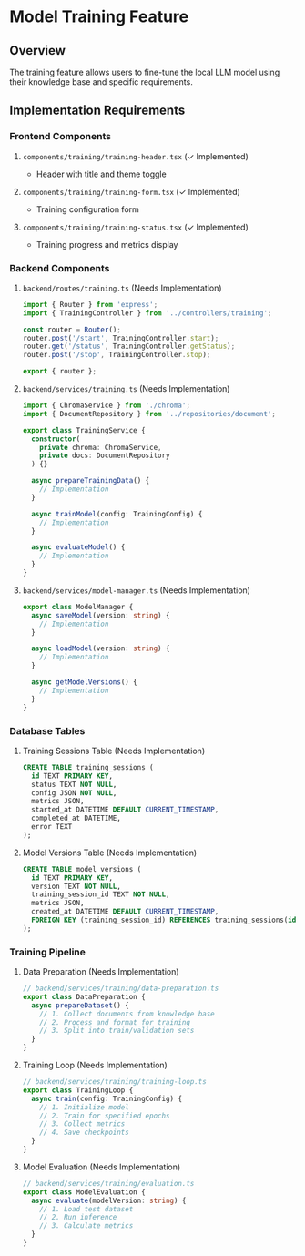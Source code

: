 # Model Training Feature

## Overview
The training feature allows users to fine-tune the local LLM model using their knowledge base and specific requirements.

## Implementation Requirements

### Frontend Components
1. `components/training/training-header.tsx` (✓ Implemented)
   - Header with title and theme toggle

2. `components/training/training-form.tsx` (✓ Implemented)
   - Training configuration form

3. `components/training/training-status.tsx` (✓ Implemented)
   - Training progress and metrics display

### Backend Components
1. `backend/routes/training.ts` (Needs Implementation)
   ```typescript
   import { Router } from 'express';
   import { TrainingController } from '../controllers/training';

   const router = Router();
   router.post('/start', TrainingController.start);
   router.get('/status', TrainingController.getStatus);
   router.post('/stop', TrainingController.stop);

   export { router };
   ```

2. `backend/services/training.ts` (Needs Implementation)
   ```typescript
   import { ChromaService } from './chroma';
   import { DocumentRepository } from '../repositories/document';

   export class TrainingService {
     constructor(
       private chroma: ChromaService,
       private docs: DocumentRepository
     ) {}

     async prepareTrainingData() {
       // Implementation
     }

     async trainModel(config: TrainingConfig) {
       // Implementation
     }

     async evaluateModel() {
       // Implementation
     }
   }
   ```

3. `backend/services/model-manager.ts` (Needs Implementation)
   ```typescript
   export class ModelManager {
     async saveModel(version: string) {
       // Implementation
     }

     async loadModel(version: string) {
       // Implementation
     }

     async getModelVersions() {
       // Implementation
     }
   }
   ```

### Database Tables
1. Training Sessions Table (Needs Implementation)
   ```sql
   CREATE TABLE training_sessions (
     id TEXT PRIMARY KEY,
     status TEXT NOT NULL,
     config JSON NOT NULL,
     metrics JSON,
     started_at DATETIME DEFAULT CURRENT_TIMESTAMP,
     completed_at DATETIME,
     error TEXT
   );
   ```

2. Model Versions Table (Needs Implementation)
   ```sql
   CREATE TABLE model_versions (
     id TEXT PRIMARY KEY,
     version TEXT NOT NULL,
     training_session_id TEXT NOT NULL,
     metrics JSON,
     created_at DATETIME DEFAULT CURRENT_TIMESTAMP,
     FOREIGN KEY (training_session_id) REFERENCES training_sessions(id)
   );
   ```

### Training Pipeline
1. Data Preparation (Needs Implementation)
   ```typescript
   // backend/services/training/data-preparation.ts
   export class DataPreparation {
     async prepareDataset() {
       // 1. Collect documents from knowledge base
       // 2. Process and format for training
       // 3. Split into train/validation sets
     }
   }
   ```

2. Training Loop (Needs Implementation)
   ```typescript
   // backend/services/training/training-loop.ts
   export class TrainingLoop {
     async train(config: TrainingConfig) {
       // 1. Initialize model
       // 2. Train for specified epochs
       // 3. Collect metrics
       // 4. Save checkpoints
     }
   }
   ```

3. Model Evaluation (Needs Implementation)
   ```typescript
   // backend/services/training/evaluation.ts
   export class ModelEvaluation {
     async evaluate(modelVersion: string) {
       // 1. Load test dataset
       // 2. Run inference
       // 3. Calculate metrics
     }
   }
   ```